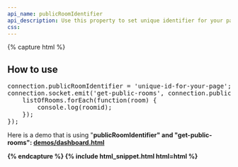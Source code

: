 ```yaml
---
api_name: publicRoomIdentifier
api_description: Use this property to set unique identifier for your page
css: 
---
```


{% capture html %}

<section>
    <h2>How to use</h2>
    <pre>
connection.publicRoomIdentifier = 'unique-id-for-your-page'; // required
connection.socket.emit('get-public-rooms', connection.publicRoomIdentifier, function(listOfRooms) {
    listOfRooms.forEach(function(room) {
        console.log(roomid);
    });
});
</pre>
    <p>Here is a demo that is using "<b>publicRoomIdentifier" and "<b>get-public-rooms</b>": <a href="https://rtcmulticonnection.herokuapp.com/demos/dashboard.html">demos/dashboard.html</a></p>
</section>

{% endcapture %}
{% include html_snippet.html html=html %}

